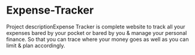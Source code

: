 # Expense-Tracker

Project descriptionExpense Tracker is complete website to track all your expenses bared by your pocket or bared by you & manage your personal finance. So that you can trace where your money goes as well as you can limit & plan accordingly.
